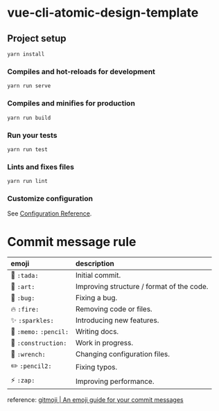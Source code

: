 # vue-cli-atomic-design-template

## Project setup
```
yarn install
```

### Compiles and hot-reloads for development
```
yarn run serve
```

### Compiles and minifies for production
```
yarn run build
```

### Run your tests
```
yarn run test
```

### Lints and fixes files
```
yarn run lint
```

### Customize configuration
See [Configuration Reference](https://cli.vuejs.org/config/).


# Commit message rule

| emoji    | description     |
| :------------- | :------------- |
| :tada: `:tada:` | Initial commit. |
| :art: `:art:`  | Improving structure / format of the code. |
| :bug: `:bug:` | Fixing a bug. |
| :fire: `:fire:` | Removing code or files. |
| :sparkles: `:sparkles:` | Introducing new features. |
| :memo: `:memo:` `:pencil:` | Writing docs. |
| :construction: `:construction:` | Work in progress. |
| :wrench: `:wrench:` | Changing configuration files. |
| :pencil2: `:pencil2:` | Fixing typos. |
| :zap: `:zap:` | Improving performance. |

reference:
[gitmoji | An emoji guide for your commit messages](https://gitmoji.carloscuesta.me/)
